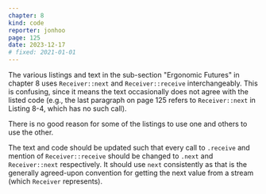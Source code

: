```yaml
---
chapter: 8
kind: code
reporter: jonhoo
page: 125
date: 2023-12-17
# fixed: 2021-01-01
---
```

The various listings and text in the sub-section "Ergonomic Futures" in
chapter 8 uses `Receiver::next` and `Receiver::receive` interchangeably.
This is confusing, since it means the text occasionally does not agree
with the listed code (e.g., the last paragraph on page 125 refers to
`Receiver::next` in Listing 8-4, which has no such call).

There is no good reason for some of the listings to use one and others
to use the other.

The text and code should be updated such that every call to `.receive`
and mention of `Receiver::receive` should be changed to `.next` and
`Receiver::next` respectively. It should use `next` consistently as that
is the generally agreed-upon convention for getting the next value from
a stream (which `Receiver` represents).

